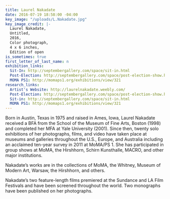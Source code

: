 ```yaml
---
title: Laurel Nakadate
date: 2016-07-19 18:58:00 -04:00
key_image: "/uploads/L.Nakadate.jpg"
key_image_credit: |-
  Laurel Nakadate,
  Untitled,
  2016,
  Color photograph,
  4 x 6 inches,
  Edition of open
is_sometimes: true
first_letter_of_last_name: n
exhibition_links:
  Sit-In: http://septembergallery.com/space/sit-in.html
  Post-Election: http://septembergallery.com/space/post-election-show.html
  MOMA PS1: http://momaps1.org/exhibitions/view/321
research_links:
  Artist's Website: http://laurelnakadate.weebly.com/
  Post-Election: http://septembergallery.com/space/post-election-show.html
  Sit-in: http://septembergallery.com/space/sit-in.html
  MOMA PS1: http://momaps1.org/exhibitions/view/321
---
```


Born in Austin, Texas in 1975 and raised in Ames, Iowa, Laurel Nakadate received a BFA from the School of the Museum of Fine Arts, Boston (1998) and completed her MFA at Yale University (2001). Since then, twenty solo exhibitions of her photographs, films, and video have taken place at museums and galleries throughout the U.S., Europe, and Australia including an acclaimed ten-year survey in 2011 at MoMA/PS 1. She has participated in group shows at MoMA, the Hirshhorn, Schirn Kunsthalle, MACRO, and other major institutions.

Nakadate’s works are in the collections of MoMA, the Whitney, Museum of Modern Art, Warsaw, the Hirshhorn, and others.

Nakadate’s two feature-length films premiered at the Sundance and LA Film Festivals and have been screened throughout the world. Two monographs have been published on her photographs.

